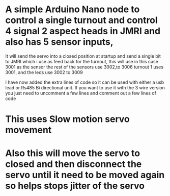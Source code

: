 # A simple Arduino Nano node to control a single turnout and control 4 signal 2 aspect heads in JMRI and also has 5 sensor inputs, 

It will send the servo into a closed position at startup and send a single bit to JMRI which i use as feed back for the turnout, this will use in this case 3001 as the sensor the rest of the sensors use 3002,to 3006 turnout 1 uses 3001, and the leds  use 3002 to 3009

I have now added the extra lines of code so it can be used with either a usb lead or Rs485 Bi directional unit. If you want to use it with the 3 wire version you just need to uncomment a few lines and comment out a few lines of code

# This uses Slow motion servo movement 

# Also this will move the servo to closed and then disconnect the servo until it need to be moved again so helps stops jitter of the servo

